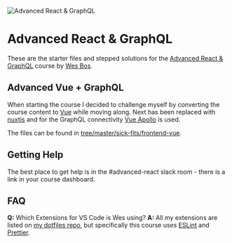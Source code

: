 ![Advanced React & GraphQL](https://advancedreact.com/images/ARG/arg-facebook-share.png)

# Advanced React & GraphQL

These are the starter files and stepped solutions for the [Advanced React & GraphQL](https://AdvancedReact.com) course by [Wes Bos](https://WesBos.com/).

## Advanced Vue + GraphQL

When starting the course I decided to challenge myself by converting the course content to [Vue](https://vuejs.org) while moving along. Next has been replaced with [nuxtjs](https://nuxtjs.org) and for the GraphQL connectivity [Vue Apollo](https://akryum.github.io/vue-apollo/) is used.

The files can be found in [tree/master/sick-fits/frontend-vue](https://github.com/mwidmann/Advanced-React/tree/master/sick-fits/frontend-vue).

## Getting Help

The best place to get help is in the #advanced-react slack room - there is a link in your course dashboard.

## FAQ

**Q:** Which Extensions for VS Code is Wes using?
**A:** All my extensions are listed on [my dotfiles repo](https://github.com/wesbos/dotfiles), but specifically this course uses [ESLint](https://github.com/Microsoft/vscode-eslint) and [Prettier](https://github.com/prettier/prettier-vscode).
